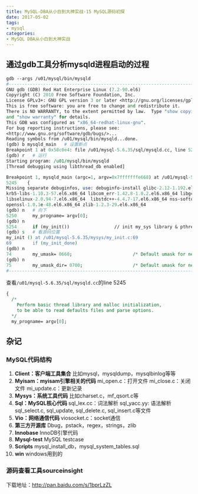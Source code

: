 ```yaml
---
title: MySQL-DBA从小白到大神实战-15 MySQL源码初探
date: 2017-05-02
tags:
- mysql
categories:
- MySQL DBA从小白到大神实战
---
```


## 通过gdb工具分析mysqld进程启动的过程
``` perl
gdb --args /u01/mysql/bin/mysqld
#--------------------------------------------------------------------------------
GNU gdb (GDB) Red Hat Enterprise Linux (7.2-90.el6)
Copyright (C) 2010 Free Software Foundation, Inc.
License GPLv3+: GNU GPL version 3 or later <http://gnu.org/licenses/gpl.html>
This is free software: you are free to change and redistribute it.
There is NO WARRANTY, to the extent permitted by law.  Type "show copying"
and "show warranty" for details.
This GDB was configured as "x86_64-redhat-linux-gnu".
For bug reporting instructions, please see:
<http://www.gnu.org/software/gdb/bugs/>...
Reading symbols from /u01/mysql/bin/mysqld...done.
(gdb) b mysqld_main   # 设置断点
Breakpoint 1 at 0x58c0e4: file /u01/mysql-5.6.35/sql/mysqld.cc, line 5245.
(gdb) r   # 运行
Starting program: /u01/mysql/bin/mysqld 
[Thread debugging using libthread_db enabled]

Breakpoint 1, mysqld_main (argc=1, argv=0x7fffffffe668) at /u01/mysql-5.6.35/sql/mysqld.cc:5245
5245    {
Missing separate debuginfos, use: debuginfo-install glibc-2.12-1.192.el6.x86_64 keyutils-libs-1.4-5.0.1.el6.x86_64 
krb5-libs-1.10.3-57.el6.x86_64 libcom_err-1.42.8-1.0.2.el6.x86_64 libgcc-4.4.7-17.el6.x86_64 
libselinux-2.0.94-7.el6.x86_64  libstdc++-4.4.7-17.el6.x86_64 nss-softokn-freebl-3.14.3-23.el6_7.x86_64 
openssl-1.0.1e-48.el6.x86_64 zlib-1.2.3-29.el6.x86_64
(gdb) n   # 向下
5250      my_progname= argv[0];
(gdb) n
5254      if (my_init())                 // init my_sys library & pthreads
(gdb) s   # 看源码位置
my_init () at /u01/mysql-5.6.35/mysys/my_init.c:69
69        if (my_init_done)
(gdb) n
74        my_umask= 0660;                       /* Default umask for new files */
(gdb) n
75        my_umask_dir= 0700;                   /* Default umask for new directories */
#--------------------------------------------------------------------------------
```

<!-- more -->

查看`/u01/mysql-5.6.35/sql/mysqld.cc`的line 5245
``` perl
{
  /*
    Perform basic thread library and malloc initialization,
    to be able to read defaults files and parse options.
  */
  my_progname= argv[0];
```

## 杂记
### MySQL代码结构
1. **Client：客户端工具集合**
比如mysql，mysqldump，mysqlbinlog等等
2. **Myisam：myisam引擎相关的代码**
mi_open.c：打开文件
mi_close.c：关闭文件
mi_update.c：更新记录
3. **Mysys：系统工具代码**
比如charset.c，mf_qsort.c等
4. **Sql：MySQL核心代码**
sql_lex.cc：词法解析
sql_yacc.yy: 语法解析
sql_select.c, sql_update, sql_delete.c, sql_insert.c等文件
5. **Vio：网络通信代码**
viosocket.c：socket通信
6. **第三方开源库**
Dbug，pstack，regex，strings，zlib
7. **Innobase**
InnoDB引擎代码
8. **Mysql-test**
MySQL testcase
9. **Scripts**
mysql_install_db，mysql_system_tables.sql
10. **win**
windows用到的

### 源码查看工具sourceinsight
下载地址：[http://pan.baidu.com/s/1bprLzZL ](http://pan.baidu.com/s/1bprLzZL)